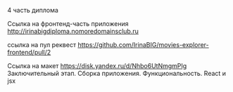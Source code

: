 4 часть диплома

Ссылка на фронтенд-часть приложения
http://irinabigdiploma.nomoredomainsclub.ru

ссылка на пул реквест
https://github.com/IrinaBIG/movies-explorer-frontend/pull/2

Ссылка на макет
https://disk.yandex.ru/d/Nhbo6UtNmgmPIg
Заключительный этап.
Cборка приложения. Функциональность. React и jsx
